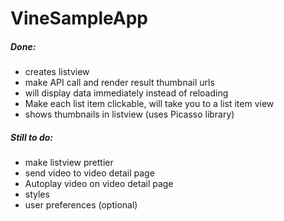 VineSampleApp
=============

##### Done:
- creates listview
- make API call and render result thumbnail urls
- will display data immediately instead of reloading
- Make each list item clickable, will take you to a list item view
- shows thumbnails in listview (uses Picasso library)

##### Still to do:
- make listview prettier
- send video to video detail page
- Autoplay video on video detail page
- styles
- user preferences (optional)

